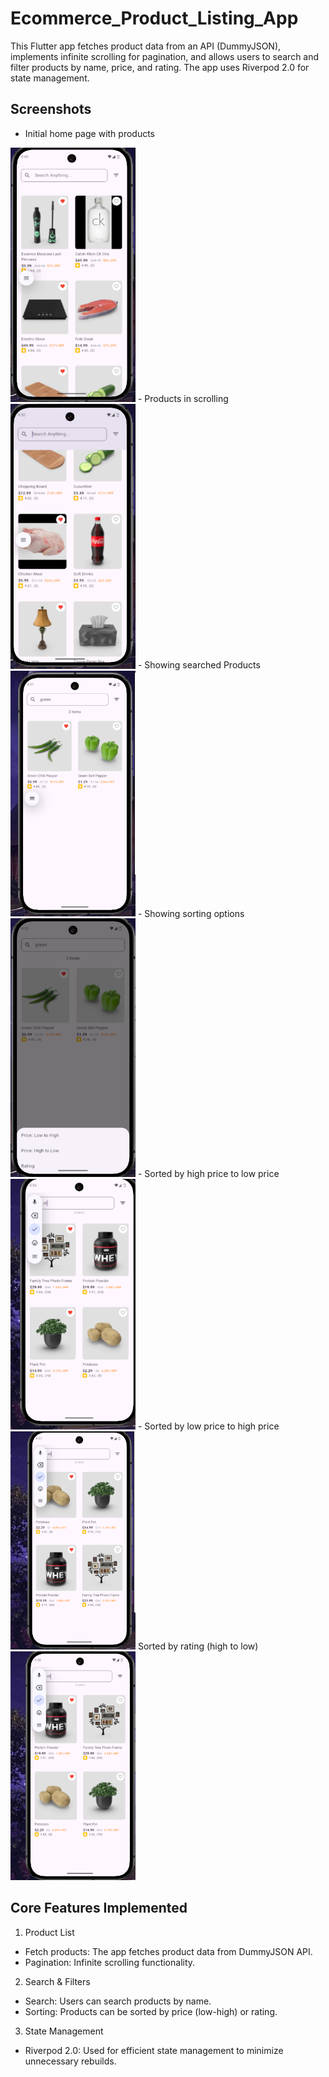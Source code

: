 # Ecommerce_Product_Listing_App

This Flutter app fetches product data from an API (DummyJSON), implements infinite scrolling for pagination, and allows users to search and filter products by name, price, and rating. The app uses Riverpod 2.0 for state management.

## Screenshots

- Initial home page with products
<img width="200" src="assets/images/Screenshot 1.png">
- Products in scrolling
<img width="200" src="assets/images/Screenshot 2.png">
- Showing searched Products
<img width="200" src="assets/images/Screenshot 3.png">
- Showing sorting options
<img width="200" src="assets/images/Screenshot 4.png">
- Sorted by high price to low price
<img width="200" src="assets/images/Screenshot 5.png">
- Sorted by low price to high price
<img width="200" src="assets/images/Screenshot 6.png">
Sorted by rating (high to low)
<img width="200" src="assets/images/Screenshot 7.png">

## Core Features Implemented

1. Product List
- Fetch products: The app fetches product data from DummyJSON API.
- Pagination: Infinite scrolling functionality.

2. Search & Filters
- Search: Users can search products by name.
- Sorting: Products can be sorted by price (low-high) or rating.

3. State Management
- Riverpod 2.0: Used for efficient state management to minimize unnecessary rebuilds.
